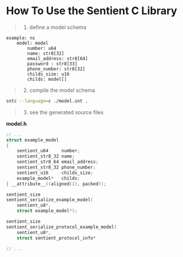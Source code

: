 # How To Use the Sentient C Library

> 1. define a model schema

```
example: ns
    model: model
        number: u64
        name: str8[32]
        email_address: str8[64]
        password : str8[33]
        phone_number: str8[32]
        childs_size: u16
        childs: model[]
```

> 2. compile the model schema

```bash
sntc --language=c ./model.snt .
```

> 3. see the generated source files

**model.h**

```C
// ...
struct example_model
{
    sentient_u64     number;
    sentient_str8_32 name;
    sentient_str8_64 email_address;
    sentient_str8_32 phone_number;
    sentient_u16     childs_size;
    example_model*   childs;
} __attribute__((aligned(1), packed));

sentient_size
sentient_serialize_example_model(
    sentient_u8*,
    struct example_model*);

sentient_size
sentient_serialize_protocol_example_model(
    sentient_u8*,
    struct sentient_protocol_info*

// ...
```